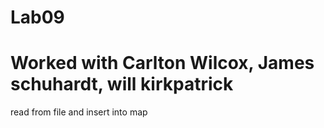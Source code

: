 # Lab09
# Worked with Carlton Wilcox, James schuhardt, will kirkpatrick



read from file and insert into map
